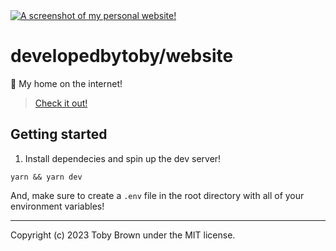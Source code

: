 <a href="https://tobyb.dev">
  <img alt="A screenshot of my personal website!" width="full" alt="Screenshot 2023-12-17 at 9 54 38 PM" src="https://github.com/developedbytoby/website/assets/48997634/4ea78bfa-0567-49bf-bd4c-449cfbbd8ebc">
</a>


# developedbytoby/website

🏡 My home on the internet!
> [Check it out!](https://tobyb.dev)

## Getting started

1. Install dependecies and spin up the dev server!

```
yarn && yarn dev
```

And, make sure to create a `.env` file in the root directory with all of your environment variables!

---
Copyright (c) 2023 Toby Brown under the MIT license.
